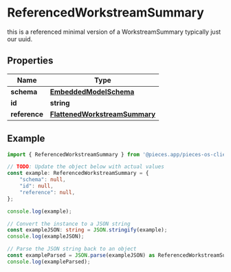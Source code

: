 
# ReferencedWorkstreamSummary

this is a referenced minimal version of a WorkstreamSummary typically just our uuid.

## Properties

Name | Type
------------ | -------------
**schema** | [**EmbeddedModelSchema**](EmbeddedModelSchema)
**id** | **string**
**reference** | [**FlattenedWorkstreamSummary**](FlattenedWorkstreamSummary)

## Example

```typescript
import { ReferencedWorkstreamSummary } from '@pieces.app/pieces-os-client';

// TODO: Update the object below with actual values
const example: ReferencedWorkstreamSummary = {
    "schema": null,
    "id": null,
    "reference": null,
};

console.log(example);

// Convert the instance to a JSON string
const exampleJSON: string = JSON.stringify(example);
console.log(exampleJSON);

// Parse the JSON string back to an object
const exampleParsed = JSON.parse(exampleJSON) as ReferencedWorkstreamSummary;
console.log(exampleParsed);
```


